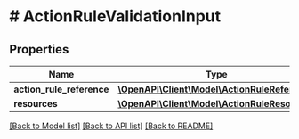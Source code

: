 # # ActionRuleValidationInput

## Properties

Name | Type | Description | Notes
------------ | ------------- | ------------- | -------------
**action_rule_reference** | [**\OpenAPI\Client\Model\ActionRuleReference**](ActionRuleReference.md) |  | [optional]
**resources** | [**\OpenAPI\Client\Model\ActionRuleResources**](ActionRuleResources.md) |  |

[[Back to Model list]](../../README.md#models) [[Back to API list]](../../README.md#endpoints) [[Back to README]](../../README.md)
